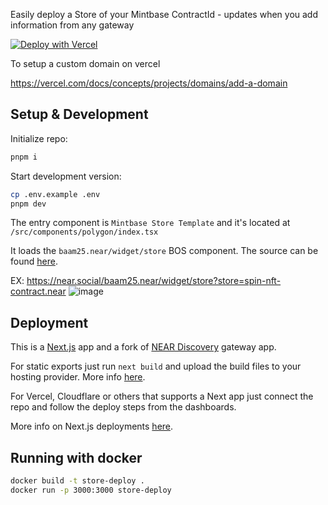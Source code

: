 Easily deploy a Store of your Mintbase ContractId - updates when you add information from any gateway

[![Deploy with Vercel](https://vercel.com/button)](https://vercel.com/new/clone?repository-url=https%3A%2F%2Fgithub.com%2FM-Rb3%2Fstore-deploy&build-command=pnpm%20run%20build&env=NEXT_PUBLIC_NETWORK_ID,NEXT_PUBLIC_HOSTNAME,NEXT_PUBLIC_CONTRACT_ID&envDescription=mainnet-near.org-themecanbeanything&envLink=https%3A%2F%2Fgithub.com%2FM-Rb3%2Fstore-deploy%2Fblob%2Fmain%2F.env.example)

To setup a custom domain on vercel

https://vercel.com/docs/concepts/projects/domains/add-a-domain

## Setup & Development

Initialize repo:

```bash
pnpm i
```

Start development version:

```bash
cp .env.example .env
pnpm dev
```

The entry component is `Mintbase Store Template` and it's located at
`/src/components/polygon/index.tsx`

It loads the `baam25.near/widget/store` BOS component. The source can be found [here](https://near.org/baam25.near/widget/store).

EX: https://near.social/baam25.near/widget/store?store=spin-nft-contract.near
![image](https://github.com/M-Rb3/store-deploy/assets/68287884/be367d61-f9f1-4a41-a225-9fbf9b0f4fd9)


## Deployment

This is a [Next.js](https://github.com/vercel/next.js/) app and a fork of [NEAR Discovery](https://github.com/near/near-discovery) gateway app.

For static exports just run `next build` and upload the build files to your hosting provider. More info [here](https://nextjs.org/docs/pages/building-your-application/deploying/static-exports).

For Vercel, Cloudflare or others that supports a Next app just connect the repo and follow the deploy steps from the dashboards.

More info on Next.js deployments [here](https://nextjs.org/docs/pages/building-your-application/deploying/static-exports).

## Running with docker

```bash
docker build -t store-deploy .
docker run -p 3000:3000 store-deploy
```
